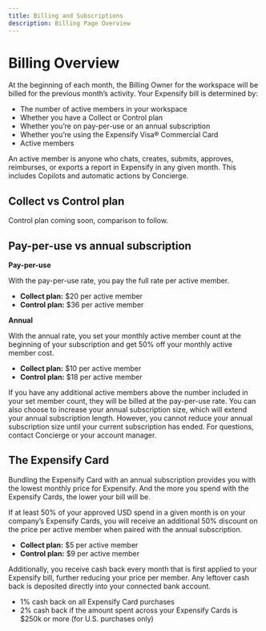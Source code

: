 ```yaml
---
title: Billing and Subscriptions
description: Billing Page Overview
---
```


# Billing Overview

At the beginning of each month, the Billing Owner for the workspace will be billed for the previous month’s activity. 
Your Expensify bill is determined by: 
- The number of active members in your workspace
- Whether you have a Collect or Control plan
- Whether you’re on pay-per-use or an annual subscription
- Whether you’re using the Expensify Visa® Commercial Card
- Active members

An active member is anyone who chats, creates, submits, approves, reimburses, or exports a report in Expensify in any given month. This includes Copilots and automatic actions by Concierge.

## Collect vs Control plan

Control plan coming soon, comparison to follow.

## Pay-per-use vs annual subscription

**Pay-per-use**

With the pay-per-use rate, you pay the full rate per active member. 
- **Collect plan:** $20 per active member
- **Control plan:** $36 per active member

**Annual**

With the annual rate, you set your monthly active member count at the beginning of your subscription and get 50% off your monthly active member cost. 
- **Collect plan:** $10 per active member
- **Control plan:** $18 per active member

If you have any additional active members above the number included in your set member count, they will be billed at the pay-per-use rate. You can also choose to increase your annual subscription size, which will extend your annual subscription length. However, you cannot reduce your annual subscription size until your current subscription has ended. For questions, contact Concierge or your account manager.

## The Expensify Card

Bundling the Expensify Card with an annual subscription provides you with the lowest monthly price for Expensify. And the more you spend with the Expensify Cards, the lower your bill will be.

If at least 50% of your approved USD spend in a given month is on your company’s Expensify Cards, you will receive an additional 50% discount on the price per active member when paired with the annual subscription. 
- **Collect plan:** $5 per active member
- **Control plan:** $9 per active member

Additionally, you receive cash back every month that is first applied to your Expensify bill, further reducing your price per member. Any leftover cash back is deposited directly into your connected bank account. 
- 1% cash back on all Expensify Card purchases
- 2% cash back if the amount spent across your Expensify Cards is $250k or more (for U.S. purchases only)

